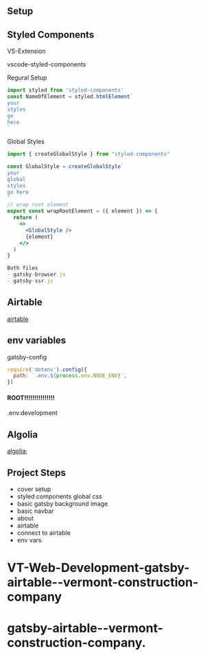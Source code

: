 ## Setup

## Styled Components

VS-Extension

vscode-styled-components

Regural Setup

```jsx
import styled from 'styled-components'
const NameOfElement = styled.htmlElement`
your
styles
go
here
`
```

Global Styles

```jsx
import { createGlobalStyle } from "styled-components"

const GlobalStyle = createGlobalStyle`
your
global
styles
go here
`
// wrap root element
export const wrapRootElement = ({ element }) => {
  return (
    <>
      <GlobalStyle />
      {element}
    </>
  )
}

Both files
- gatsby-browser.js
- gatsby-ssr.js

```

## Airtable

[airtable](https://airtable.com/invite/r/h4p0v9Vg)

## env variables

gatsby-config

```js
require('dotenv').config({
  path: `.env.${process.env.NODE_ENV}`,
})
```

#### ROOT!!!!!!!!!!!!!!!

.env.development

## Algolia

[algolia](https://www.algolia.com/);

## Project Steps

- cover setup
- styled components global css
- basic gatsby background image
- basic navbar
- about
- airtable
- connect to airtable
- env vars
# VT-Web-Development-gatsby-airtable--vermont-construction-company
# gatsby-airtable--vermont-construction-company.
